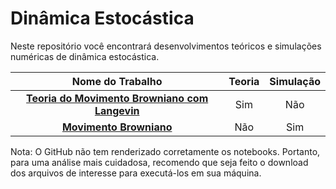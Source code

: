 # Dinâmica Estocástica

Neste repositório você encontrará desenvolvimentos teóricos e simulações numéricas de dinâmica estocástica.

Nome do Trabalho | Teoria | Simulação
|     :---:      |     :---:      |     :---:      | 
[**Teoria do Movimento Browniano com Langevin**](https://rawgit.com/CaioDallaqua/Dinamica_Estocastica/master/HTML/Teoria_do_Movimento_Browniano_com_Langevin.html) | Sim | Não
[**Movimento Browniano**](https://rawgit.com/CaioDallaqua/Dinamica_Estocastica/master/HTML/MovimentoBrowniano.html)| Não | Sim

Nota: O GitHub não tem renderizado corretamente os notebooks. Portanto, para uma análise mais cuidadosa, recomendo que seja feito o download dos arquivos de interesse para executá-los em sua máquina.
